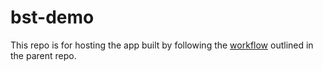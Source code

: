 # bst-demo

This repo is for hosting the app built by following the [workflow](https://github.com/skullfort/bike-share-toronto) outlined in the parent repo.
